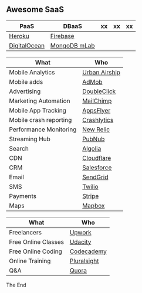 ## Awesome SaaS

|PaaS|DBaaS|xx|xx|xx|
|---|---|---|---|---|
|[Heroku](https://www.heroku.com/)|[Firebase](https://firebase.google.com/)||||
|[DigitalOcean](https://www.digitalocean.com/)|[MongoDB mLab](https://mlab.com/)||||

|What|Who|
|---|---|
|Mobile Analytics|[Urban Airship](https://www.urbanairship.com/)|
|Mobile adds|[AdMob](https://www.google.com/admob/)|
|Advertising|[DoubleClick](https://www.doubleclickbygoogle.com/)|
|Marketing Automation|[MailChimp](https://mailchimp.com/)|
|Mobile App Tracking|[AppsFlyer](https://www.appsflyer.com/)|
|Mobile crash reporting|[Crashlytics](http://try.crashlytics.com/)|
|Performance Monitoring|[New Relic](https://newrelic.com/)|
|Streaming Hub|[PubNub](https://www.pubnub.com/)|
|Search|[Algolia](https://www.algolia.com/)|
|CDN|[Cloudflare](https://www.cloudflare.com/)|
|CRM|[Salesforce](https://www.salesforce.com/eu/)|
|Email|[SendGrid](https://sendgrid.com/)|
|SMS|[Twilio](https://www.twilio.com/)|
|Payments|[Stripe](https://stripe.com/)|
|Maps|[Mapbox](https://www.mapbox.com/)|

|What|Who|
|---|---|
|Freelancers|[Upwork](https://www.upwork.com/)|
|Free Online Classes|[Udacity](https://www.udacity.com/)|
|Free Online Coding|[Codecademy](https://www.codecademy.com/)|
|Online Training|[Pluralsight](https://www.pluralsight.com/)|
|Q&A|[Quora](https://www.quora.com/)|

The End 